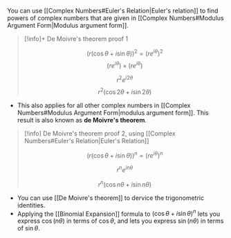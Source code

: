 You can use [[Complex Numbers#Euler's Relation|Euler's relation]] to find powers of complex numbers that are given in [[Complex Numbers#Modulus Argument Form|Modulus argument form]]. 

> [!info]+ De Moivre's theorem proof 1
> 
> $$
> (r(\cos{\theta}+i\sin{\theta}))^2=(re^{i\theta})^2
> $$
>$$
>(re^{i\theta})\times(re^{i\theta})
>$$
> 
> $$
>r^2e^{i2\theta}
>$$ 
>$$
>r^2(\cos{2\theta}+i\sin{2\theta})
>$$
- This also applies for all other complex numbers in [[Complex Numbers#Modulus Argument Form|modulus argument form]]. 
This result is also known as **de Moivre's theorem**.

>[!info] De Moivre's theorem proof 2, using [[Complex Numbers#Euler's Relation|Euler's Relation]]
>
>
>$$
>(r(\cos{\theta}+i\sin{\theta}))^n=(re^{i\theta})^n
>$$
>
>$$
>r^{n}e^{in\theta}
>$$
>
>$$
>r^{n}(\cos{n\theta}+i\sin{n\theta})
>$$

- You can use [[De Moivre's theorem]] to dervice the trigonometric identities. 
- Applying the [[Binomial Expansion]] formula to $(\cos{\theta}+i\sin{\theta})^n$ lets you express $\cos(n\theta)$ in terms of $\cos{\theta}$, and lets you express $\sin{(n\theta)}$ in terms of $\sin{\theta}$.

